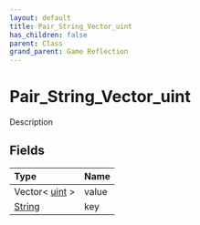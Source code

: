 ```yaml
---
layout: default
title: Pair_String_Vector_uint
has_children: false
parent: Class
grand_parent: Game Reflection
---
```

# Pair_String_Vector_uint
Description 

## Fields

| Type | Name |
|:----------|:--------------|
| Vector< [uint](/riftbreaker-wiki/docs/game-reflection/components/uint/) > | value |
| [String](/riftbreaker-wiki/docs/game-reflection/components/string/) | key |

